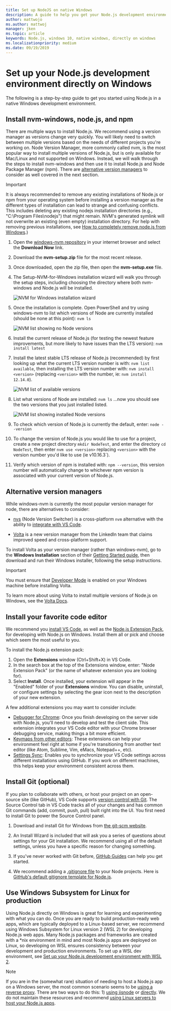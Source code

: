 ```yaml
---
title: Set up NodeJS on native Windows
description: A guide to help you get your Node.js development environment set up directly on Windows.
author: mattwojo 
ms.author: mattwoj 
manager: jken
ms.topic: article
keywords: Node.js, windows 10, native windows, directly on windows
ms.localizationpriority: medium
ms.date: 09/19/2019
---
```


# Set up your Node.js development environment directly on Windows

The following is a step-by-step guide to get you started using Node.js in a native Windows development environment.

## Install nvm-windows, node.js, and npm

There are multiple ways to install Node.js. We recommend using a version manager as versions change very quickly. You will likely need to switch between multiple versions based on the needs of different projects you're working on. Node Version Manager, more commonly called nvm, is the most popular way to install multiple versions of Node.js, but is only available for Mac/Linux and not supported on Windows. Instead, we will walk through the steps to install nvm-windows and then use it to install Node.js and Node Package Manager (npm). There are [alternative version managers](#alternative-version-managers) to consider as well covered in the next section.

> [!IMPORTANT]
> It is always recommended to remove any existing installations of Node.js or npm from your operating system before installing a version manager as the different types of installation can lead to strange and confusing conflicts. This includes deleting any existing nodejs installation directories (e.g., "C:\Program Files\nodejs") that might remain. NVM's generated symlink will not overwrite an existing (even empty) installation directory. For help with removing previous installations, see [How to completely remove node.js from Windows](https://stackoverflow.com/questions/20711240/how-to-completely-remove-node-js-from-windows).)

1. Open the [windows-nvm repository](https://github.com/coreybutler/nvm-windows#node-version-manager-nvm-for-windows) in your internet browser and select the **Download Now** link.
2. Download the **nvm-setup.zip** file for the most recent release.
3. Once downloaded, open the zip file, then open the **nvm-setup.exe** file.
4. The Setup-NVM-for-Windows installation wizard will walk you through the setup steps, including choosing the directory where both nvm-windows and Node.js will be installed.

    ![NVM for Windows installation wizard](../images/install-nvm-for-windows-wizard.png)

5. Once the installation is complete. Open PowerShell and try using windows-nvm to list which versions of Node are currently installed (should be none at this point): `nvm ls`

    ![NVM list showing no Node versions](../images/windows-nvm-powershell-no-node.png)

6. Install the current release of Node.js (for testing the newest feature improvements, but more likely to have issues than the LTS version): `nvm install latest`
7. Install the latest stable LTS release of Node.js (recommended) by first looking up what the current LTS version number is with: `nvm list available`, then installing the LTS version number with: `nvm install <version>` (replacing `<version>` with the number, ie: `nvm install 12.14.0`).

    ![NVM list of available versions](../images/windows-nvm-list.png)

8. List what versions of Node are installed: `nvm ls` ...now you should see the two versions that you just installed listed.

    ![NVM list showing installed Node versions](../images/windows-nvm-node-installs.png)

9. To check which version of Node.js is currently the default, enter: `node --version`
10. To change the version of Node.js you would like to use for a project, create a new project directory `mkdir NodeTest`, and enter the directory `cd NodeTest`, then enter `nvm use <version>` replacing `<version>` with the version number you'd like to use (ie v10.16.3`).
11. Verify which version of npm is installed with: `npm --version`, this version number will automatically change to whichever npm version is associated with your current version of Node.js.

## Alternative version managers

While windows-nvm is currently the most popular version manager for node, there are alternatives to consider:

- [nvs](https://github.com/jasongin/nvs) (Node Version Switcher) is a cross-platform `nvm` alternative with the ability to [integrate with VS Code](https://github.com/jasongin/nvs/blob/master/doc/VSCODE.md).

- [Volta](https://github.com/volta-cli/volta#installing-volta) is a new version manager from the LinkedIn team that claims improved speed and cross-platform support.

To install Volta as your version manager (rather than windows-nvm), go to the **Windows Installation** section of their [Getting Started guide](https://docs.volta.sh/guide/getting-started), then download and run their Windows installer, following the setup instructions.

> [!IMPORTANT]
> You must ensure that [Developer Mode](https://docs.microsoft.com/windows/uwp/get-started/enable-your-device-for-development#accessing-settings-for-developers) is enabled on your Windows machine before installing Volta.

To learn more about using Volta to install multiple versions of Node.js on Windows, see the [Volta Docs](https://docs.volta.sh/guide/understanding#managing-your-toolchain).

## Install your favorite code editor

We recommend you [install VS Code](https://code.visualstudio.com), as well as the [Node.js Extension Pack](https://marketplace.visualstudio.com/items?itemName=waderyan.nodejs-extension-pack), for developing with Node.js on Windows. Install them all or pick and choose which seem the most useful to you.

To install the Node.js extension pack:

1. Open the **Extensions** window (Ctrl+Shift+X) in VS Code.
2. In the search box at the top of the Extensions window, enter: "Node Extension Pack" (or the name of whatever extension you are looking for).
3. Select **Install**. Once installed, your extension will appear in the "Enabled" folder of your **Extensions** window. You can disable, uninstall, or configure settings by selecting the gear icon next to the description of your new extension.

A few additional extensions you may want to consider include:

- [Debugger for Chrome](https://code.visualstudio.com/blogs/2016/02/23/introducing-chrome-debugger-for-vs-code): Once you finish developing on the server side with Node.js, you'll need to develop and test the client side. This extension integrates your VS Code editor with your Chrome browser debugging service, making things a bit more efficient.
- [Keymaps from other editors](https://marketplace.visualstudio.com/search?target=VSCode&category=Keymaps&sortBy=Downloads): These extensions can help your environment feel right at home if you're transitioning from another text editor (like Atom, Sublime, Vim, eMacs, Notepad++, etc).
- [Settings Sync](https://marketplace.visualstudio.com/items?itemName=Shan.code-settings-sync): Enables you to synchronize your VS Code settings across different installations using GitHub. If you work on different machines, this helps keep your environment consistent across them.

## Install Git (optional)

If you plan to collaborate with others, or host your project on an open-source site (like GitHub), VS Code supports [version control with Git](https://code.visualstudio.com/docs/editor/versioncontrol#_git-support). The Source Control tab in VS Code tracks all of your changes and has common Git commands (add, commit, push, pull) built right into the UI. You first need to install Git to power the Source Control panel.

1. Download and install Git for Windows from [the git-scm website](https://git-scm.com/download/win).

2. An Install Wizard is included that will ask you a series of questions about settings for your Git installation. We recommend using all of the default settings, unless you have a specific reason for changing something.

3. If you've never worked with Git before, [GitHub Guides](https://guides.github.com/) can help you get started.

4. We recommend adding a [.gitignore file](https://help.github.com/en/articles/ignoring-files) to your Node projects. Here is [GitHub's default gitignore template for Node.js](https://github.com/github/gitignore/blob/master/Node.gitignore).

## Use Windows Subsystem for Linux for production

Using Node.js directly on Windows is great for learning and experimenting with what you can do. Once you are ready to build production-ready web apps, which are typically deployed to a Linux-based server, we recommend using Windows Subsystem for Linux version 2 (WSL 2) for developing Node.js web apps. Many Node.js packages and frameworks are created with a *nix environment in mind and most Node.js apps are deployed on Linux, so developing on WSL ensures consistency between your development and production environments. To set up a WSL dev environment, see [Set up your Node.js development environment with WSL 2](./setup-on-wsl2.md).

> [!NOTE]
> If you are in the (somewhat rare) situation of needing to host a Node.js app on a Windows server, the most common scenario seems to be [using a reverse proxy](https://medium.com/intrinsic/why-should-i-use-a-reverse-proxy-if-node-js-is-production-ready-5a079408b2ca). There are two ways to do this: 1) [using iisnode](https://harveywilliams.net/blog/installing-iisnode) or [directly](https://dev.to/petereysermans/hosting-a-node-js-application-on-windows-with-iis-as-reverse-proxy-397b). We do not maintain these resources and recommend [using Linux servers to host your Node.js apps](https://docs.microsoft.com/azure/app-service/app-service-web-get-started-nodejs).
